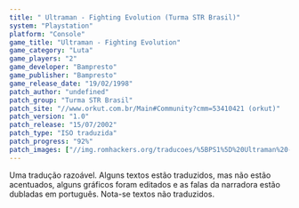 ```yaml
---
title: " Ultraman - Fighting Evolution (Turma STR Brasil)"
system: "Playstation"
platform: "Console"
game_title: "Ultraman - Fighting Evolution"
game_category: "Luta"
game_players: "2"
game_developer: "Bampresto"
game_publisher: "Bampresto"
game_release_date: "19/02/1998"
patch_author: "undefined"
patch_group: "Turma STR Brasil"
patch_site: "//www.orkut.com.br/Main#Community?cmm=53410421 (orkut)"
patch_version: "1.0"
patch_release: "15/07/2002"
patch_type: "ISO traduzida"
patch_progress: "92%"
patch_images: ["//img.romhackers.org/traducoes/%5BPS1%5D%20Ultraman%20-%20Fighting%20Evolution%20-%20Turma%20STR%20Brasil%20-%201.jpg","//img.romhackers.org/traducoes/%5BPS1%5D%20Ultraman%20-%20Fighting%20Evolution%20-%20Turma%20STR%20Brasil%20-%202.jpg","//img.romhackers.org/traducoes/%5BPS1%5D%20Ultraman%20-%20Fighting%20Evolution%20-%20Turma%20STR%20Brasil%20-%203.jpg"]
---
```

Uma tradução razoável. Alguns textos estão traduzidos, mas não estão acentuados, alguns gráficos foram editados e as falas da narradora estão dubladas em português. Nota-se textos não traduzidos.
